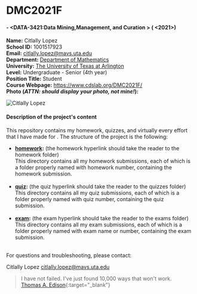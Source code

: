 # DMC2021F  

#### <Data Science> - <DATA-3421:Data Mining,Management, and Curation > (<FALL> <2021>)

**Name:** Citlally Lopez  
**School ID:** 1001517923  
**Email:** citlally.lopez@mavs.uta.edu  
**Department:** [Department of Mathematics](<https://www.uta.edu/academics/schools-colleges/science/departments/mathematics>)  
**University:** [The University of Texas at Arlington](<https://www.uta.edu/>)  
**Level:** Undergraduate - Senior (4th year)   
**Position Title:** Student  
**Course Webpage:** <https://www.cdslab.org/DMC2021F/>  
**Photo (*ATTN: should display your photo, not mine!*):**  

![Citlally Lopez](mypic.png)  

#### Description of the project's content  

This repository contains my homework, quizzes, and virtually every effort that I have made for <course name>. The structure of the project is the following:

* **[homework](#homework):** (the homework hyperlink should take the reader to the homework folder)  
    This directory contains all my homework submissions, each of which is a folder properly named with homework number, containing the homework submission.  
    <br>
* **[quiz](#quiz):** (the quiz hyperlink should take the reader to the quizzes folder)  
    This directory contains all my quiz submissions, each of which is a folder properly named with quiz number, containing the quiz submission.  
    <br>
* **[exam](#exam):** (the exam hyperlink should take the reader to the exams folder)  
    This directory contains all my exam submissions, each of which is a folder properly named with exam name or number, containing the exam submission.  
    <br>

For questions and troubleshooting, please contact:  

Citlally Lopez
citlally.lopez@mavs.uta.edu 


>I have not failed. I've just found 10,000 ways that won't work.  
>[Thomas A. Edison](https://en.wikipedia.org/wiki/Thomas_Edison){:target="_blank"}